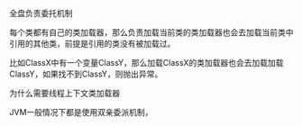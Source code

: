 全盘负责委托机制

每个类都有自己的类加载器，那么负责加载当前类的类加载器也会去加载当前类中引用的其他类，前提是引用的类没有被加载过。

比如ClassX中有一个变量ClassY，那么加载ClassX的类加载器也会去加载加载ClassY，如果找不到ClassY，则抛出异常。



为什么需要线程上下文类加载器

JVM一般情况下都是使用双亲委派机制，